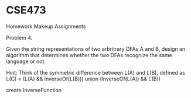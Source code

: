 # CSE473
Homework Makeup Assignments

Problem 4.

Given the string representations of two arbritrary DFAs A and B, design an algorithm that determines whether the two DFAs recognize the same language or not.

Hint: Think of the symmetric difference between L(A) and L(B), defined as 
L(C) = (L(A) && InverseOf(L(B))) union (InverseOf(L(A)) && L(B))


create InverseFunction
